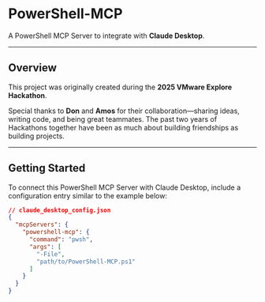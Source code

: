 # PowerShell-MCP

A PowerShell MCP Server to integrate with **Claude Desktop**.

---

## Overview

This project was originally created during the **2025 VMware Explore Hackathon**.  

Special thanks to **Don** and **Amos** for their collaboration—sharing ideas, writing code, and being great teammates. The past two years of Hackathons together have been as much about building friendships as building projects.  

---

## Getting Started

To connect this PowerShell MCP Server with Claude Desktop, include a configuration entry similar to the example below:

```json
// claude_desktop_config.json
{
  "mcpServers": {
    "powershell-mcp": {
      "command": "pwsh",
      "args": [
        "-File",
        "path/to/PowerShell-MCP.ps1"
      ]
    }
  }
}
```

